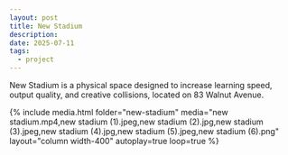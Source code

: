 ```yaml
---
layout: post
title: New Stadium
description: 
date: 2025-07-11
tags:
  - project
---
```

New Stadium is a physical space designed to increase learning speed, output quality, and creative collisions, located on 83 Walnut Avenue.

{% include media.html 
   folder="new-stadium" 
   media="new stadium.mp4,new stadium (1).jpeg,new stadium (2).jpg,new stadium (3).jpeg,new stadium (4).jpg,new stadium (5).jpeg,new stadium (6).png" layout="column width-400" autoplay=true loop=true %}